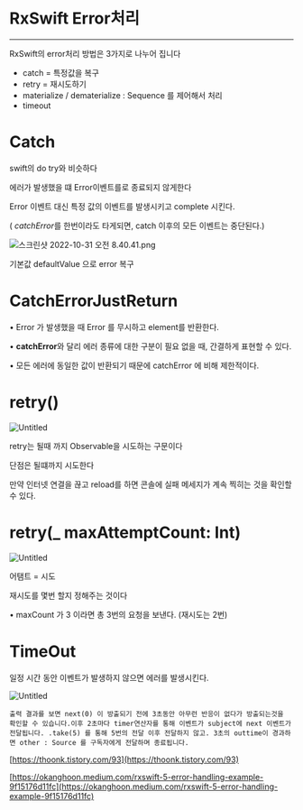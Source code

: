 # RxSwift Error처리

---

RxSwift의 error처리 방법은 3가지로 나누어 집니다

- catch = 특정값을 복구
- retry = 재시도하기
- materialize / dematerialize : Sequence 를 제어해서 처리
- timeout

# Catch

swift의 do try와 비슷하다

에러가 발생했을 떄 Error이벤트를로 종료되지 않게한다

Error 이벤트 대신 특정 값의 이벤트를 발생시키고 complete 시킨다.

( *catchError*를 한번이라도 타게되면, catch 이후의 모든 이벤트는 중단된다.)

![스크린샷 2022-10-31 오전 8.40.41.png](RxSwift%20Error%E1%84%8E%E1%85%A5%E1%84%85%E1%85%B5%20699618d7e19a40a0ad3327c0c6c415ae/%25E1%2584%2589%25E1%2585%25B3%25E1%2584%258F%25E1%2585%25B3%25E1%2584%2585%25E1%2585%25B5%25E1%2586%25AB%25E1%2584%2589%25E1%2585%25A3%25E1%2586%25BA_2022-10-31_%25E1%2584%258B%25E1%2585%25A9%25E1%2584%258C%25E1%2585%25A5%25E1%2586%25AB_8.40.41.png)

기본값 defaultValue 으로 error 복구

# **CatchErrorJustReturn**

• Error 가 발생했을 때 Error 를 무시하고 element를 반환한다.

• **catchError**와 달리 에러 종류에 대한 구분이 필요 없을 때, 간결하게 표현할 수 있다.

• 모든 에러에 동일한 값이 반환되기 때문에 catchError 에 비해 제한적이다.

# retry()

![Untitled](RxSwift%20Error%E1%84%8E%E1%85%A5%E1%84%85%E1%85%B5%20699618d7e19a40a0ad3327c0c6c415ae/Untitled.png)

retry는 될때 까지 Observable을 시도하는 구문이다

단점은 될떄까지 시도한다

만약 인터넷 연결을 끊고 reload를 하면 콘솔에 실패 메세지가 계속 찍히는 것을 확인할 수 있다.

# **retry(_ maxAttemptCount: Int)**

![Untitled](RxSwift%20Error%E1%84%8E%E1%85%A5%E1%84%85%E1%85%B5%20699618d7e19a40a0ad3327c0c6c415ae/Untitled%201.png)

어탬트 = 시도

재시도를 몇번 할지 정해주는 것이다

• maxCount 가 3 이라면 총 3번의 요청을 보낸다. (재시도는 2번)

# TimeOut

일정 시간 동안 이벤트가 발생하지 않으면 에러를 발생시킨다.

![Untitled](RxSwift%20Error%E1%84%8E%E1%85%A5%E1%84%85%E1%85%B5%20699618d7e19a40a0ad3327c0c6c415ae/Untitled%202.png)

```
출력 결과를 보면 next(0) 이 방출되기 전에 3초동안 아무런 반응이 없다가 방출되는것을 확인할 수 있습니다.이후 2초마다 timer연산자를 통해 이벤트가 subject에 next 이벤트가 전달됩니다. .take(5) 를 통해 5번의 전달 이후 전달하지 않고. 3초의 outtime이 경과하면 other : Source 를 구독자에게 전달하며 종료됩니다.
```

[https://thoonk.tistory.com/93](https://thoonk.tistory.com/93)

[https://okanghoon.medium.com/rxswift-5-error-handling-example-9f15176d11fc](https://okanghoon.medium.com/rxswift-5-error-handling-example-9f15176d11fc)